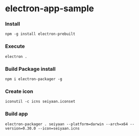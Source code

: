 # electron-app-sample

### Install

```
npm -g install electron-prebuilt
```

### Execute

```
electron .
```

### Build Package install

```
npm i electron-packager -g
```

### Create icon

```
iconutil -c icns seiyaan.iconset
```

### Build app

```
electron-packager . seiyaan --platform=darwin --arch=x64 --version=0.30.0 --icon=seiyaan.icns
```